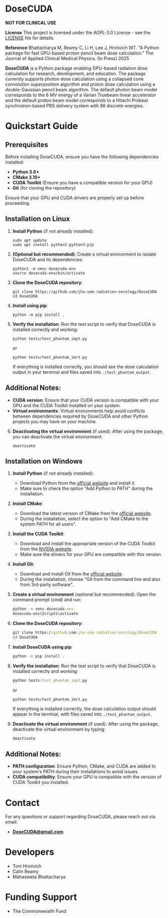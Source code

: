 # DoseCUDA

**NOT FOR CLINICAL USE**

**License**
This project is licensed under the AGPL-3.0 License - see the [LICENSE](LICENSE) file for details.

**Reference**
Bhattacharya M, Reamy C, Li H, Lee J, Hrinivich WT. "A Python package for fast GPU-based proton pencil beam dose calculation." The Journal of Applied Clinical Medical Physics. (In Press) 2025

**DoseCUDA** is a Python package enabling GPU-based radiation dose calculation for research, development, and education. The package currently supports photon dose calculation using a collapsed cone convolution superposition algorithm and proton dose calculation using a double-Gaussian pencil beam algorithm. The default photon beam model corresponds to the 6 MV energy of a Varian Truebeam linear accelerator and the default proton beam model corresponds to a Hitachi Probeat synchrotron-based PBS delivery system with 98 discrete energies.

# Quickstart Guide

## Prerequisites
Before installing DoseCUDA, ensure you have the following dependencies installed:
- **Python 3.6+**
- **CMake 3.10+**
- **CUDA Toolkit** (Ensure you have a compatible version for your GPU)
- **Git** (for cloning the repository)

Ensure that your GPU and CUDA drivers are properly set up before proceeding.

## Installation on Linux

1. **Install Python** (if not already installed):
   ```
   sudo apt update
   sudo apt install python3 python3-pip
   ```
   
2. **(Optional but recommended)**: Create a virtual environment to isolate DoseCUDA and its dependencies:
   ```
   python3 -m venv dosecuda-env
   source dosecuda-env/bin/activate
   ```

3. **Clone the DoseCUDA repository**:
   ```
   git clone https://github.com/jhu-som-radiation-oncology/DoseCUDA
   cd DoseCUDA
   ```

4. **Install using pip**:
   ```
   python -m pip install .
   ```

5. **Verify the installation**:
   Run the test script to verify that DoseCUDA is installed correctly and working:
   ```
   python tests/test_phantom_impt.py
   ```
   or
   ```
   python tests/test_phantom_imrt.py
   ```

   If everything is installed correctly, you should see the dose calculation output in your terminal and files saved into `./test_phantom_output`.

## Additional Notes:
- **CUDA version**: Ensure that your CUDA version is compatible with your GPU and the CUDA Toolkit installed on your system.
- **Virtual environments**: Virtual environments help avoid conflicts between dependencies required by DoseCUDA and other Python projects you may have on your machine.


6. **Deactivating the virtual environment** (if used):
   After using the package, you can deactivate the virtual environment:
   ```
   deactivate
   ```

## Installation on Windows

1. **Install Python** (if not already installed):
   - Download Python from the [official website](https://www.python.org/downloads/) and install it.
   - Make sure to check the option "Add Python to PATH" during the installation.

2. **Install CMake**:
   - Download the latest version of CMake from the [official website](https://cmake.org/download/).
   - During the installation, select the option to "Add CMake to the system PATH for all users".

3. **Install the CUDA Toolkit**:
   - Download and install the appropriate version of the CUDA Toolkit from the [NVIDIA website](https://developer.nvidia.com/cuda-toolkit).
   - Make sure the drivers for your GPU are compatible with this version.

4. **Install Git**:
   - Download and install Git from the [official website](https://git-scm.com/download/win).
   - During the installation, choose "Git from the command line and also from 3rd-party software".

5. **Create a virtual environment** (optional but recommended):
   Open the command prompt (cmd) and run:
   ```cmd
   python -m venv dosecuda-env
   dosecuda-env\Scripts\activate
   ```

6. **Clone the DoseCUDA repository**:
   ```cmd
   git clone https://github.com/jhu-som-radiation-oncology/DoseCUDA
   cd DoseCUDA
   ```

7. **Install DoseCUDA using pip**:
   ```cmd
   python -m pip install .
   ```

8. **Verify the installation**:
   Run the test script to verify that DoseCUDA is installed correctly and working:
   ```cmd
   python tests/test_phantom_impt.py
   ```
   or
   ```
   python tests/test_phantom_imrt.py
   ```
   
   If everything is installed correctly, the dose calculation output should appear in the terminal, with files saved into `./test_phantom_output`.

9. **Deactivate the virtual environment** (if used):
   After using the package, deactivate the virtual environment by typing:
   ```cmd
   deactivate
   ```

## Additional Notes:
- **PATH configuration**: Ensure Python, CMake, and CUDA are added to your system's PATH during their installations to avoid issues.
- **CUDA compatibility**: Ensure your GPU is compatible with the version of CUDA Toolkit you installed.


# Contact

For any questions or support regarding DoseCUDA, please reach out via email:
* **DoseCUDA@gmail.com**

# Developers

* Tom Hrinivich
* Calin Reamy
* Mahasweta Bhattacharya

# Funding Support
* The Commonwealth Fund
